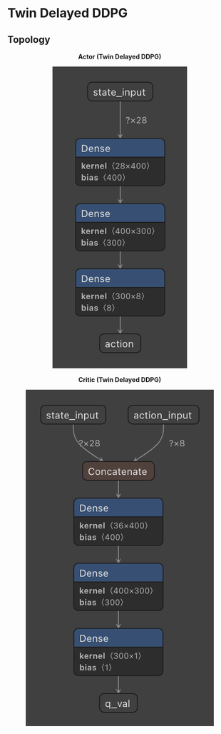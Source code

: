 # Twin Delayed DDPG

## Topology

<p align="center"><b>Actor (Twin Delayed DDPG)</b></p>
<p align="center">
  <img src="../../img/model_A_TD3.png" alt="actor">
</p>

<p align="center"><b>Critic (Twin Delayed DDPG)</b></p>
<p align="center">
  <img src="../../img/model_C_TD3.png" alt="critic">
</p>
